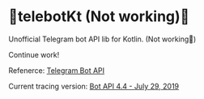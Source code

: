 # 🚧telebotKt (Not working)🚧
Unofficial Telegram bot API lib for Kotlin. (Not working🚧)

Continue work!


Refenerce: [Telegram Bot API](https://core.telegram.org/bots/api)

Current tracing version: [Bot API 4.4 - July 29, 2019](https://core.telegram.org/bots/api#july-29-2019)


